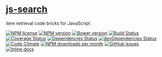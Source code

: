 [js-search](http://aureooms.github.io/js-search)
==

item retrieval code bricks for JavaScript

[![NPM license](http://img.shields.io/npm/l/@aureooms/js-search.svg?style=flat)](https://raw.githubusercontent.com/aureooms/js-search/master/LICENSE)
[![NPM version](http://img.shields.io/npm/v/@aureooms/js-search.svg?style=flat)](https://www.npmjs.org/package/@aureooms/js-search)
[![Bower version](http://img.shields.io/bower/v/@aureooms/js-search.svg?style=flat)](http://bower.io/search/?q=@aureooms/js-search)
[![Build Status](http://img.shields.io/travis/aureooms/js-search.svg?style=flat)](https://travis-ci.org/aureooms/js-search)
[![Coverage Status](http://img.shields.io/coveralls/aureooms/js-search.svg?style=flat)](https://coveralls.io/r/aureooms/js-search)
[![Dependencies Status](http://img.shields.io/david/aureooms/js-search.svg?style=flat)](https://david-dm.org/aureooms/js-search#info=dependencies)
[![devDependencies Status](http://img.shields.io/david/dev/aureooms/js-search.svg?style=flat)](https://david-dm.org/aureooms/js-search#info=devDependencies)
[![Code Climate](http://img.shields.io/codeclimate/github/aureooms/js-search.svg?style=flat)](https://codeclimate.com/github/aureooms/js-search)
[![NPM downloads per month](http://img.shields.io/npm/dm/@aureooms/js-search.svg?style=flat)](https://www.npmjs.org/package/@aureooms/js-search)
[![GitHub issues](http://img.shields.io/github/issues/aureooms/js-search.svg?style=flat)](https://github.com/aureooms/js-search/issues)
[![Inline docs](http://inch-ci.org/github/aureooms/js-search.svg?branch=master&style=shields)](http://inch-ci.org/github/aureooms/js-search)
